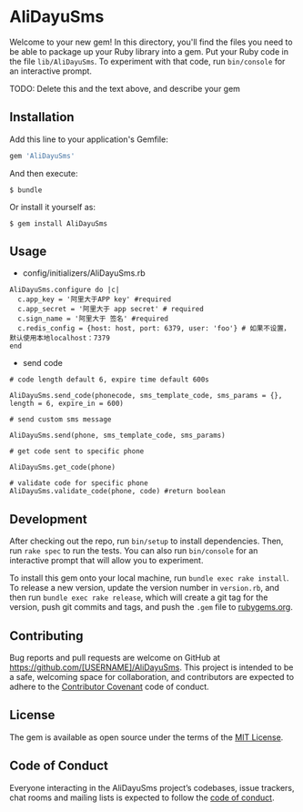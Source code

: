 # AliDayuSms

Welcome to your new gem! In this directory, you'll find the files you need to be able to package up your Ruby library into a gem. Put your Ruby code in the file `lib/AliDayuSms`. To experiment with that code, run `bin/console` for an interactive prompt.

TODO: Delete this and the text above, and describe your gem

## Installation

Add this line to your application's Gemfile:

```ruby
gem 'AliDayuSms'
```

And then execute:

    $ bundle

Or install it yourself as:

    $ gem install AliDayuSms

## Usage

-  config/initializers/AliDayuSms.rb

```
AliDayuSms.configure do |c|
  c.app_key = '阿里大于APP key' #required
  c.app_secret = '阿里大于 app secret' # required
  c.sign_name = '阿里大于 签名' #required
  c.redis_config = {host: host, port: 6379, user: 'foo'} # 如果不设置，默认使用本地localhost：7379
end
```
- send code

```
# code length default 6, expire time default 600s

AliDayuSms.send_code(phonecode, sms_template_code, sms_params = {}, length = 6, expire_in = 600)

# send custom sms message

AliDayuSms.send(phone, sms_template_code, sms_params)

# get code sent to specific phone

AliDayuSms.get_code(phone)

```

```
# validate code for specific phone 
AliDayuSms.validate_code(phone, code) #return boolean

```

## Development

After checking out the repo, run `bin/setup` to install dependencies. Then, run `rake spec` to run the tests. You can also run `bin/console` for an interactive prompt that will allow you to experiment.

To install this gem onto your local machine, run `bundle exec rake install`. To release a new version, update the version number in `version.rb`, and then run `bundle exec rake release`, which will create a git tag for the version, push git commits and tags, and push the `.gem` file to [rubygems.org](https://rubygems.org).

## Contributing

Bug reports and pull requests are welcome on GitHub at https://github.com/[USERNAME]/AliDayuSms. This project is intended to be a safe, welcoming space for collaboration, and contributors are expected to adhere to the [Contributor Covenant](http://contributor-covenant.org) code of conduct.

## License

The gem is available as open source under the terms of the [MIT License](http://opensource.org/licenses/MIT).

## Code of Conduct

Everyone interacting in the AliDayuSms project’s codebases, issue trackers, chat rooms and mailing lists is expected to follow the [code of conduct](https://github.com/[USERNAME]/AliDayuSms/blob/master/CODE_OF_CONDUCT.md).

